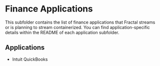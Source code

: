 # Finance Applications

This subfolder contains the list of finance applications that Fractal streams or is planning to stream containerized. You can find application-specific details within the README of each application subfolder. 

## Applications

- Intuit QuickBooks
